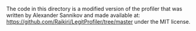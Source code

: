 The code in this directory is a modified version of the profiler that was written by Alexander Sannikov and made available at: https://github.com/Raikiri/LegitProfiler/tree/master under the MIT license.
